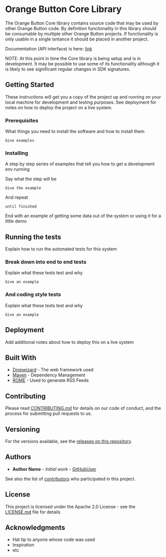 # Orange Button Core Library

The Orange Button Core library contains source code that may be used by other Orange Button code.  By definition funcitonality in this library should be consumable by multiple other Orange Button projects.  If functionality is only usable in a single isntance it should be placed in another project.

Documentation (API interface) is here: [link](https://github.com/SunSpecOrangeButton/core/tree/master/docs)


NOTE: At this point in time the Core library is being setup and is in development.  It may be possible to use some of its functionality although it is likely to see significant regular changes in SDK signatures.

## Getting Started

These instructions will get you a copy of the project up and running on your local machine for development and testing purposes. See deployment for notes on how to deploy the project on a live system.

### Prerequisites

What things you need to install the software and how to install them

```
Give examples
```

### Installing

A step by step series of examples that tell you how to get a development env running

Say what the step will be

```
Give the example
```

And repeat

```
until finished
```

End with an example of getting some data out of the system or using it for a little demo

## Running the tests

Explain how to run the automated tests for this system

### Break down into end to end tests

Explain what these tests test and why

```
Give an example
```

### And coding style tests

Explain what these tests test and why

```
Give an example
```

## Deployment

Add additional notes about how to deploy this on a live system

## Built With

* [Dropwizard](http://www.dropwizard.io/1.0.2/docs/) - The web framework used
* [Maven](https://maven.apache.org/) - Dependency Management
* [ROME](https://rometools.github.io/rome/) - Used to generate RSS Feeds

## Contributing

Please read [CONTRIBUTING.md](CONTRIBUTING.md) for details on our code of conduct, and the process for submitting pull requests to us.

## Versioning

For the versions available, see the [releases on this repository](https://github.com/SunSpecOrangeButton/template-application/releases).

## Authors

* **Author Name** - *Initial work* - [GitHubUser](https://github.com/GitHubUserLink)

See also the list of [contributors](https://github.com/SunSpecOrangeButton/template-application/contributors) who participated in this project.

## License

This project is licensed under the Apache 2.0 License - see the [LICENSE.md](LICENSE.md) file for details

## Acknowledgments

* Hat tip to anyone whose code was used
* Inspiration
* etc

